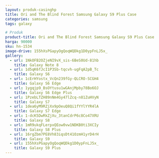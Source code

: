 ```yaml
---
layout: produk-casinghp
title: Ori and The Blind Forest Samsung Galaxy S9 Plus Case
categories: samsung
tags: galaxy

# Produk
product-title: Ori and The Blind Forest Samsung Galaxy S9 Plus Case
harga: 90000
sku: hn-1534
image-drive: 155hXsPGapyOgQoqWQDkg1D0ypFnLJ5x_
gallery:
  - url: 1NkOFB2OZjeNI9vX_sis-6BeS0Ud-81hb
    title: Galaxy Note 8
  - url: 1d5qK6fJcI1P3Sb-tqcvh-ugFqA2pB_Tc
    title: Galaxy S6
  - url: 1cErHYostx_VcQn239fGy-QLCRO-SCGH4
    title: Galaxy S6 Edge
  - url: 1ygqjp9_BsOYtusu1wGAnjMpby78Bo6OJ
    title: Galaxy S6 Edge Plus
  - url: 1PzebLTZH89nNm4Gy47lZcq-n81ZuHVyN
    title: Galaxy S7
  - url: 1dea6yM9RZjXx9pOeuQ8Qi1fYYlYYR4lA
    title: Galaxy S7 Edge
  - url: 1-dcK5DwRkZjXu_3tanCdrP6c8Co47XRU
    title: Galaxy S8
  - url: 1mR9ukqFLerpxQEow0vw1NDKB0ti3XCIy
    title: Galaxy S8 Plus
  - url: 16rgZbm7PE8Vh83iqsDt41OzmH1yrD4rH
    title: Galaxy S9
  - url: 155hXsPGapyOgQoqWQDkg1D0ypFnLJ5x_
    title: Galaxy S9 Plus
---
```

